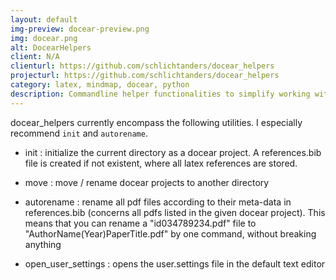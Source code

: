 ```yaml
---
layout: default
img-preview: docear-preview.png
img: docear.png
alt: DocearHelpers
client: N/A
clienturl: https://github.com/schlichtanders/docear_helpers
projecturl: https://github.com/schlichtanders/docear_helpers
category: latex, mindmap, docear, python
description: Commandline helper functionalities to simplify working with docear.
---
```


docear_helpers currently encompass the following utilities. I especially
recommend ``init`` and ``autorename``.

- init : initialize the current directory as a docear project. A references.bib
    file is created if not existent, where all latex references are stored.

- move : move / rename docear projects to another directory

- autorename : rename all pdf files according to their meta-data in
  references.bib (concerns all pdfs listed in the given docear project).
  This means that you can rename a "id034789234.pdf" file to
  "AuthorName(Year)PaperTitle.pdf" by one command, without breaking anything

- open_user_settings : opens the user.settings file in the default text editor
